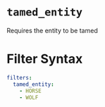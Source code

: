 # `tamed_entity`

Requires the entity to be tamed

# Filter Syntax
```yaml
filters:
  tamed_entity:
    - HORSE
    - WOLF
```
